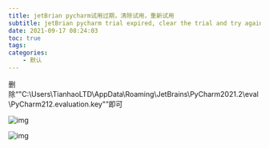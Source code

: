 ```yaml
---
title: jetBrian pycharm试用过期，清除试用，重新试用
subtitle: jetBrian pycharm trial expired, clear the trial and try again
date: 2021-09-17 08:24:03
toc: true
tags: 
categories: 
    - 默认
---
```


删除“"C:\Users\TianhaoLTD\AppData\Roaming\JetBrains\PyCharm2021.2\eval\PyCharm212.evaluation.key"”即可

![img](https://raw.githubusercontent.com/james-curtis/james-curtis.github.io/static/images/20210917082347618.png)



![img](https://raw.githubusercontent.com/james-curtis/james-curtis.github.io/static/images/20210917082351244.png)